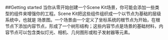 ##Getting started
当你从零开始创建一个Scene Kit场景，你可能会添加一些类型的组件来增强你的工程。Scene Kit把这些组件组织成一个以节点为基础的层级系统中，也就是 场景图。一个场景由一个定义了坐标系统的根节点为开始，在根节点下添加内容节点，形成了一个树形结构；这些内容节点是场景的基础材料，内容节点可以包含类似灯光、相机、几何图形或粒子发射器等元素。